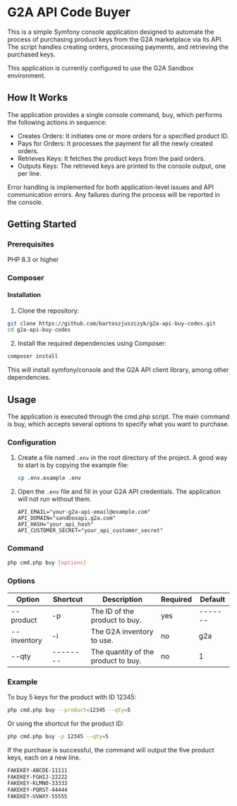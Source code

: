 # G2A API Code Buyer
This is a simple Symfony console application designed to automate the process of purchasing product keys from the G2A marketplace via its API. The script handles creating orders, processing payments, and retrieving the purchased keys.

This application is currently configured to use the G2A Sandbox environment.

## How It Works
The application provides a single console command, buy, which performs the following actions in sequence:

- Creates Orders: It initiates one or more orders for a specified product ID.
- Pays for Orders: It processes the payment for all the newly created orders.
- Retrieves Keys: It fetches the product keys from the paid orders.
- Outputs Keys: The retrieved keys are printed to the console output, one per line.

Error handling is implemented for both application-level issues and API communication errors. Any failures during the process will be reported in the console.

## Getting Started
### Prerequisites
PHP 8.3 or higher

### Composer

#### Installation

1. Clone the repository:
```bash
git clone https://github.com/bartoszjuszczyk/g2a-api-buy-codes.git
cd g2a-api-buy-codes
```
2. Install the required dependencies using Composer:
```bash
composer install
```
This will install symfony/console and the G2A API client library, among other dependencies.

## Usage
The application is executed through the cmd.php script. The main command is buy, which accepts several options to specify what you want to purchase.

### Configuration
1.  Create a file named `.env` in the root directory of the project. A good way to start is by copying the example file:
    ```bash
    cp .env.example .env
    ```
2.  Open the `.env` file and fill in your G2A API credentials. The application will not run without them.

    ```dotenv
    API_EMAIL="your-g2a-api-email@example.com"
    API_DOMAIN="sandboxapi.g2a.com"
    API_HASH="your_api_hash"
    API_CUSTOMER_SECRET="your_api_customer_secret"
    ```
### Command
```bash
php cmd.php buy [options]
```
### Options
| Option      | Shortcut | Description                               | Required   | Default |
|-------------|----------|-------------------------------------------|------------|---------|
| --product   | -p       | The ID of the product to buy.             | yes        | ------- |
| --inventory | -i       | The G2A inventory to use.                 | no         | g2a     |
| --qty       | -------- | The quantity of the product to buy.       | no         | 1       |


### Example
To buy 5 keys for the product with ID 12345:

```bash
php cmd.php buy --product=12345 --qty=5
```
Or using the shortcut for the product ID:
```bash
php cmd.php buy -p 12345 --qty=5
```
If the purchase is successful, the command will output the five product keys, each on a new line.
```bash
FAKEKEY-ABCDE-11111
FAKEKEY-FGHIJ-22222
FAKEKEY-KLMNO-33333
FAKEKEY-PQRST-44444
FAKEKEY-UVWXY-55555
```
